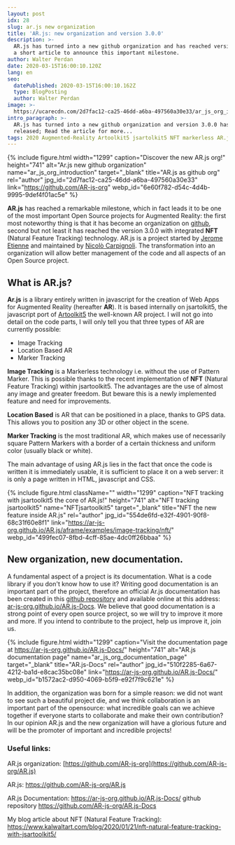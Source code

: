 ```yaml
---
layout: post
idx: 28
slug: ar.js new organization
title: 'AR.js: new organization and version 3.0.0'
description: >-
  AR.js has turned into a new github organization and has reached version 3.0.0;
  a short article to announce this important milestone.
author: Walter Perdan
date: 2020-03-15T16:00:10.120Z
lang: en
seo:
  datePublished: 2020-03-15T16:00:10.162Z
  type: BlogPosting
  author: Walter Perdan
image: >-
  https://ucarecdn.com/2d7fac12-ca25-46dd-a6ba-497560a30e33/ar_js_org_introduction.jpg
intro_paragraph: >-
  AR.js has turned into a new github organization and version 3.0.0 has been
  released; Read the article for more...
tags: 2020 Augmented-Reality Artoolkit5 jsartolkit5 NFT markerless AR.js-org
---
```

{% include figure.html width="1299" caption="Discover the new AR.js org!" height="741" alt="Ar.js new github organization" name="ar_js_org_introduction" target="_blank" title="AR.js as github org" rel="author" jpg_id="2d7fac12-ca25-46dd-a6ba-497560a30e33" link="https://github.com/AR-js-org" webp_id="6e60f782-d54c-4d4b-9995-9def4f01ac5e" %}

**AR.js** has reached a remarkable milestone, which in fact leads it to be one of the most important Open Source projects for Augmented Reality: the first most noteworthy thing is that it has become an organization on [github](https://ar-js-org.github.io/), second but not least it has reached the version 3.0.0 with integrated **NFT** (Natural Feature Tracking) technology. AR.js is a project started by [Jerome Etienne](https://github.com/jeromeetienne) and maintained by [Nicolò Carpignoli](https://github.com/nicolocarpignoli). The transformation into an organization will allow better management of the code and all aspects of an Open Source project.

## What is AR.js?

**Ar.js** is a library entirely written in javascript for the creation of Web Apps for Augmented Reality (hereafter **AR**). It is based internally on jsartolkit5, the javascript port of [Artoolkit5](https://github.com/artoolkitx/artoolkit5) the well-known AR project. I will not go into detail on the code parts, I will only tell you that three types of AR are currently possible:

* Image Tracking
* Location Based AR
* Marker Tracking

**Image Tracking**  is a Markerless technology i.e. without the use of Pattern Marker. This is possible thanks to the recent implementation of **NFT** (Natural Feature Tracking) within jsartoolkit5. The advantages are the use of almost any image and greater freedom. But beware this is a newly implemented feature and need for improvements.

**Location Based** is AR that can be positioned in a place, thanks to GPS data. This allows you to position any 3D or other object in the scene. 

**Marker Tracking** is the most traditional AR, which makes use of necessarily square Pattern Markers with a border of a certain thickness and uniform color (usually black or white). 

The main advantage of using AR.js lies in the fact that once the code is written it is immediately usable, it is sufficient to place it on a web server: it is only a page written in HTML, javascript and CSS.

{% include figure.html className="" width="1299" caption="NFT tracking with jsartoolkit5 the core of AR.js!" height="741" alt="NFT tracking jsartoolkit5" name="NFTjsartoolkit5" target="_blank" title="NFT the new feature inside AR.js" rel="author" jpg_id="554de6fd-e32f-4901-90f8-68c31f60e8f1" link="https://ar-js-org.github.io/AR.js/aframe/examples/image-tracking/nft/" webp_id="499fec07-8fbd-4cff-85ae-4dc0ff26bbaa" %}

## New organization, new documentation.

A fundamental aspect of a project is its documentation. What is a code library if you don't know how to use it? Writing good documentation is an important part of the project, therefore an official Ar.js documentation has been created in this [github repository](https://github.com/AR-js-org/AR.js-Docs) and available online at this address: [ar-js-org.github.io/AR.js-Docs](https://ar-js-org.github.io/AR.js-Docs/). We believe that good documentation is a strong point of every open source project, so we will try to improve it more and more. If you intend to contribute to the project, help us improve it, join us.

{% include figure.html width="1299" caption="Visit the documentation page at https://ar-js-org.github.io/AR.js-Docs/" height="741" alt="AR.js documentation page" name="ar_js_org_documentation_page" target="_blank" title="AR.js-Docs" rel="author" jpg_id="510f2285-6a67-4212-ba1d-e8cac35bc08e" link="https://ar-js-org.github.io/AR.js-Docs/" webp_id="b1572ac2-d950-4069-b5f9-e92f7f9c621e" %}

In addition, the organization was born for a simple reason: we did not want to see such a beautiful project die, and we think collaboration is an important part of the opensource: what incredible goals can we achieve together if everyone starts to collaborate and make their own contribution? In our opinion AR.js and the new organization will have a glorious future and will be the promoter of important and incredible projects!

### Useful links:

AR.js organization: [https://github.com/AR-js-org](https://github.com/AR-js-org/AR.js)

AR.js: <https://github.com/AR-js-org/AR.js>

AR.js Documentation: <https://ar-js-org.github.io/AR.js-Docs/> github repository <https://github.com/AR-js-org/AR.js-Docs>

My blog article about NFT (Natural Feature Tracking): <https://www.kalwaltart.com/blog/2020/01/21/nft-natural-feature-tracking-with-jsartoolkit5/>